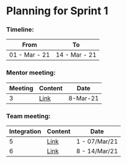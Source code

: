 # Planning for Sprint 1

### Timeline:

| From          | To            |
| ------------- | ------------- |
| 01 - Mar - 21 | 14 - Mar - 21 |

### Mentor meeting:

| Meeting | Content                                                                                                       | Date     |
| ------- | ------------------------------------------------------------------------------------------------------------- | -------- |
| 3       | [Link](https://github.com/sdateamdtu2020/SDA-v2.0/blob/master/planning/sprint-1/mentor-meeting/meeting-03.md) | 8-Mar-21 |

### Team meeting:

| Integration | Content                                                                                                        | Date          |
| ----------- | -------------------------------------------------------------------------------------------------------------- | ------------- |
| 5           | [Link](https://github.com/sdateamdtu2020/SDA-v2.0/blob/master/planning/sprint-1/team-meeting/integration-5.md) | 1 - 07/Mar/21 |
| 6           | [Link](https://github.com/sdateamdtu2020/SDA-v2.0/blob/master/planning/sprint-1/team-meeting/integration-6.md) | 8 - 14/Mar/21 |
